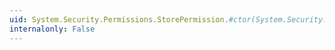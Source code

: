```yaml
---
uid: System.Security.Permissions.StorePermission.#ctor(System.Security.Permissions.StorePermissionFlags)
internalonly: False
---
```

